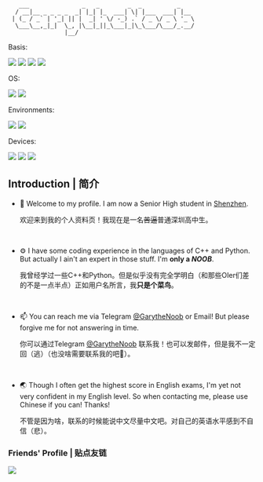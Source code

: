```
   ___               _   _        _  _          _    
  / __|__ _ _ _ _  _| |_| |_  ___| \| |___  ___| |__ 
 | (_ / _` | '_| || |  _| ' \/ -_) .` / _ \/ _ \ '_ \
  \___\__,_|_|  \_, |\__|_||_\___|_|\_\___/\___/_.__/
                |__/                                                    
```

Basis:

[![](https://img.shields.io/badge/GitHub-GarytheNoob-blue?style=flat-square&logo=GitHub)](https://github.com/GarytheNoob)
[![](https://img.shields.io/badge/Email-outlook.com-blue?style=flat-square&logo=microsoftoutlook)](mailto:garythenoob@outlook.com)
[![](https://img.shields.io/github/stars/garythenoob?affiliations=OWNER&logo=github&style=flat-square)](https://github.com/GarytheNoob)
![](https://img.shields.io/website?down_color=lightgrey&down_message=Broken&label=My%20Blog&logo=github&up_color=brightgreen&up_message=Online&url=https%3A%2F%2Fgarythenoob.github.io&style=flat-square)

OS:

![](https://img.shields.io/badge/Windows-11-0078d4?style=flat&logo=windows11)
![](https://img.shields.io/badge/Manjaro-Plasma-34be5b?style=flat-square&logo=manjaro&logoColor=white)

Environments:

![](https://img.shields.io/badge/Editor-VS_Code-007ACC?style=flat-square&logo=visualstudiocode)
![](https://img.shields.io/badge/Terminal-Powershell-5391FE?style=flat-square&logo=powershell&logoColor=white)

Devices:

![](https://img.shields.io/badge/Dell-G15_9920-007DB8?style=flat-square&logo=dell)
![](https://img.shields.io/badge/Redmi-K50_Pro-FF6900?style=flat-square&logo=xiaomi&logoColor=white)
![](https://img.shields.io/badge/iPad-Air_4-white?style=flat-square&logo=apple&logoColor=white)

## Introduction | 简介
- 👋 Welcome to my profile. I am now a Senior High student in [Shenzhen](https://www.google.com/maps/place/Shenzhen "Yeah the place where fake phones are made and all lost iPhones goes to").

     欢迎来到我的个人资料页！我现在是一名~~苦逼~~普通深圳高中生。

&emsp;

- ⚙️ I have some coding experience in the languages of C++ and Python. But actually I ain't an expert in those stuff. I'm **only a *NOOB***.

     我曾经学过一些C++和Python。但是似乎没有完全学明白（和那些OIer们差的不是一点半点）正如用户名所言，我**只是个菜鸟**。
     
&emsp;

- 📫 You can reach me via Telegram [@GarytheNoob](https://t.me/garythenoob) or Email! But please forgive me for not answering in time.

     你可以通过Telegram [@GarytheNoob](https://t.me/garythenoob) 联系我！也可以发邮件，但是我不一定回（逃）（也没啥需要联系我的吧🤔）。
     
&emsp;

- 🌏 Though I often get the highest score in English exams, I'm yet not very confident in my English level. So when contacting me, please use Chinese if you can! Thanks!

     不管是因为啥，联系的时候能说中文尽量中文吧。对自己的英语水平感到不自信（悲）。

### Friends' Profile | 贴点友链
[![](https://img.shields.io/badge/GitHub%20-66Leo66-blue?style=flat-square&logo=GitHub)](https://github.com/66Leo66)
